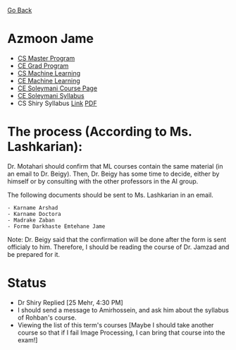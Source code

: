 [Go Back](https://github.com/arm-on/plan/blob/main/README.md)

# Azmoon Jame
- [CS Master Program](https://github.com/arm-on/plan/blob/main/materials/cs-master.pdf)
- [CE Grad Program](https://github.com/arm-on/plan/blob/main/materials/ce-grad.pdf)
- [CS Machine Learning](https://github.com/arm-on/plan/blob/main/materials/cs-ml.pdf)
- [CE Machine Learning](https://github.com/arm-on/plan/blob/main/materials/ce-ml.pdf)
- [CE Soleymani Course Page](http://ce.sharif.edu/courses/99-00/1/ce717-1/index.php/section/resources/file/resources)
- [CE Soleymani Syllabus](https://github.com/arm-on/plan/blob/main/materials/ML-Soleymani-Syllabus.pdf)
- CS Shiry Syllabus [Link](https://ce.aut.ac.ir/~shiry/lecture/machine-learning/ml.html#Syllabus) [PDF](https://github.com/arm-on/plan/blob/main/materials/ML-Shiry-Syllabus.pdf)

# The process (According to Ms. Lashkarian):

Dr. Motahari should confirm that ML courses contain the same material (in an email to Dr. Beigy).
Then, Dr. Beigy has some time to decide, either by himself or by consulting with the other professors in the AI group.

The following documents should be sent to Ms. Lashkarian in an email.

    - Karname Arshad
    - Karname Doctora
    - Madrake Zaban
    - Forme Darkhaste Emtehane Jame

Note: Dr. Beigy said that the confirmation will be done after the form is sent officialy to him. Therefore, I should be reading the course of Dr. Jamzad and be prepared for it.

# Status

- Dr Shiry Replied [25 Mehr, 4:30 PM]
- I should send a message to Amirhossein, and ask him about the syllabus of Rohban's course.
- Viewing the list of this term's courses [Maybe I should take another course so that if I fail Image Processing, I can bring that course into the exam!]
